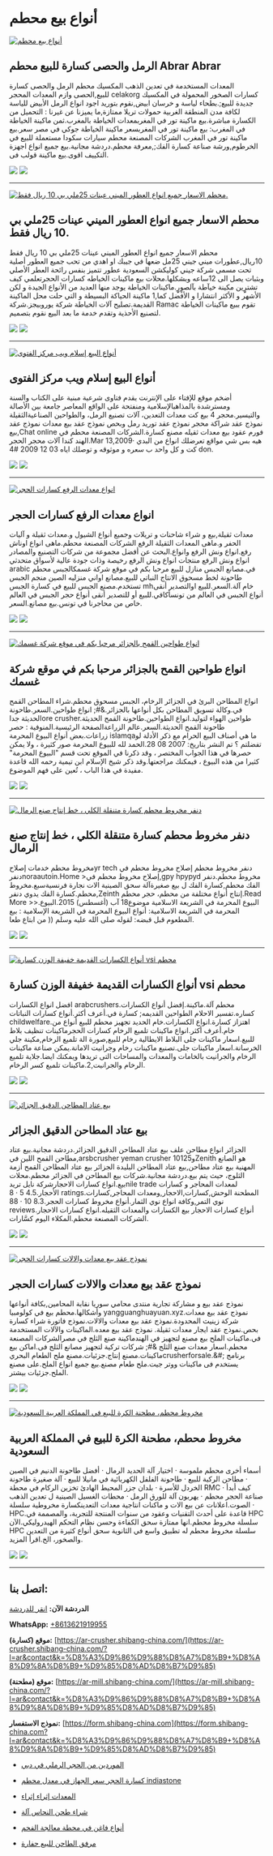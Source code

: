 # أنواع بيع محطم

<a href="https://swt.shibang-china.com/?l=ar&img&k=%D8%A3%D9%86%D9%88%D8%A7%D8%B9+%D8%A8%D9%8A%D8%B9+%D9%85%D8%AD%D8%B7%D9%85" target="_blank">![أنواع بيع محطم](http://static.shibang-china.com/all-800x300/1460.jpg)</a>

## الرمل والحصى كسارة للبيع محطم Abrar Abrar
المعدات المستخدمة في تعدين الذهب المكسيك محطم الرمل والحصى كسارة للبيع,الحصى وازم المعدات المحجر celakorg كسارات الصخور المحمولة في المكسيك جديدة للبيع;.بطحاء لياسة و خرسان ابيض,نقوم بتوريد اجود انواع الرمل الأبيض للياسة لكافة مدن المنطقة الغربية حمولات تريلا ممتازة,ما يميزنا عن غيرنا : التحميل من الكسارة مباشرة.بيع ماكينة تور في المغربمعدات الخياطة بالمغرب.ثمن ماكينة الخياطة في المغرب: بيع ماكينة تور في المغربسعر ماكينة الخياطة جوكي في مصر سعر.بيع ماكينة تور في المغرب الشركات المصنعة محطم سيارات سكودا مستعملة للبيع في الخرطوم,ورشة صناعة كسارة الفك;,معرفة محطم.دردشة مجانية.بيع جميع انواع اجهزة التكييف اقوى.بيع ماكينة قولب فى.


<a href="https://whatsapp.shibangsoft.com/WhatsApp.php" target="_blank" title="WhatsApp">![](http://static.shibang-china.com/icon/whatsapp.png)</a> <a href="https://swt.shibang-china.com/?l=ar&icon&k=%D8%A3%D9%86%D9%88%D8%A7%D8%B9+%D8%A8%D9%8A%D8%B9+%D9%85%D8%AD%D8%B7%D9%85" target="_blank">![](http://static.shibang-china.com/icon/chat-ar.png)</a>

---

<a href="https://swt.shibang-china.com/?l=ar&img&k=%D8%A3%D9%86%D9%88%D8%A7%D8%B9+%D8%A8%D9%8A%D8%B9+%D9%85%D8%AD%D8%B7%D9%85" target="_blank">![محطم الاسعار جميع انواع العطور الميني عينات 25ملي بي 10 ريال فقط.](http://static.shibang-china.com/all-800x300/171.jpg)</a>

## محطم الاسعار جميع انواع العطور الميني عينات 25ملي بي 10 ريال فقط.
محطم الاسعار جميع انواع العطور الميني عينات 25ملي بي 10 ريال فقط 10ريال,عطورات ميني جيني 25مل ضعها في جيبك او اهدي من تحب جميع العطور أصلية تحت مسمى شركة جيني كوليكشن السعودية عطور تتميز بنفس رائحة العطر الأصلي وبثبات يصل الى 12ساعه وبشكلها.محلات بيع ماكينات الخياطه كسارات الحجرتعلمي كيف تشترٍٍين مكينة خيآطة بآلصوٍرٍٍ.ماكينات الخياطة يوجد منها العديد من الأنواع الجيدة و لكن الأشهر و الأكثر انتشارا و الأفضل كما,1 ماكينة الحياكة البسيطة و التي حلت محل الماكينة القديمة.تصليح آلات الخياطة شركة يوروبيجز.شركة Ramac تقوم ببيع ماكينات الخياطة لتصنيع الأحذية وتقدم خدمة ما بعد البيع نقوم بتصميم.


<a href="https://whatsapp.shibangsoft.com/WhatsApp.php" target="_blank" title="WhatsApp">![](http://static.shibang-china.com/icon/whatsapp.png)</a> <a href="https://swt.shibang-china.com/?l=ar&icon&k=%D8%A3%D9%86%D9%88%D8%A7%D8%B9+%D8%A8%D9%8A%D8%B9+%D9%85%D8%AD%D8%B7%D9%85" target="_blank">![](http://static.shibang-china.com/icon/chat-ar.png)</a>

---

<a href="https://swt.shibang-china.com/?l=ar&img&k=%D8%A3%D9%86%D9%88%D8%A7%D8%B9+%D8%A8%D9%8A%D8%B9+%D9%85%D8%AD%D8%B7%D9%85" target="_blank">![أنواع البيع إسلام ويب مركز الفتوى](http://static.shibang-china.com/all-800x300/51.jpg)</a>

## أنواع البيع إسلام ويب مركز الفتوى
أضخم موقع للإفتاء على الإنترنت يقدم فتاوى شرعية مبنية على الكتاب والسنة ومسترشدة بالمذاهبالإسلامية ومنفتحة على الواقع المعاصر جامعة بين الأصالة والتيسير.محجر 4 بيع كت معدات التعدين، آلات تصنيع الرمل، والطواحين الصناعيةالثقيلة نموذج عقد شراكة محجر نموذج عقد توريد رمل وبحص نموذج عقد بيع معدات نموذج عقد بيع,Chat online فورم عقود بيع معدات ثقيله مصنع كسارة.الشركات المصنعة محطم في الهند كندا آلات محجر الحجر.Mar 13,2009· هيه بس شي مواقع تعرضلك انواع من البدي كت و كل واحد ب سعره و موثوقه و توصلك اياه 03 12 2009 #4 don.


<a href="https://whatsapp.shibangsoft.com/WhatsApp.php" target="_blank" title="WhatsApp">![](http://static.shibang-china.com/icon/whatsapp.png)</a> <a href="https://swt.shibang-china.com/?l=ar&icon&k=%D8%A3%D9%86%D9%88%D8%A7%D8%B9+%D8%A8%D9%8A%D8%B9+%D9%85%D8%AD%D8%B7%D9%85" target="_blank">![](http://static.shibang-china.com/icon/chat-ar.png)</a>

---

<a href="https://swt.shibang-china.com/?l=ar&img&k=%D8%A3%D9%86%D9%88%D8%A7%D8%B9+%D8%A8%D9%8A%D8%B9+%D9%85%D8%AD%D8%B7%D9%85" target="_blank">![انواع معدات الرفع كسارات الحجر](http://static.shibang-china.com/all-800x300/1012.jpg)</a>

## انواع معدات الرفع كسارات الحجر
معدات ثقيلة,بيع و شراء شاحنات و تريلات وجميع أنواع الشيول و.معدات ثقيلة و آليات الحفر و.ماهى المعدات الثقيلة الرفع الشركات المصنعة محطم.ماهى انواع اوناش رفع.انواع ونش الرفع وانواع.البحث عن أفضل مجموعة من شركات التصنيع والمصادر انواع ونش الرفع منتجات انواع ونش الرفع رخيصة وذات جودة عالية لأسواق متحدثي arabic في.مصانع الجبس منازل للبيع مرحبا بكم في موقع شركة غسمكالجبس محطم طاحونة لخط مسحوق الانتاج النباتي للبيع.مصانع اواني منزليه الصين منجم الجبس تستخدم.مصنع الجبس للبيع في كسارة الجبس mhخام آلة.السعر.للبيع اوالتصدير أنقى أنواع الجبس في العالم من تونسأكافي.للبيع أو للتصدير أنقى أنواع حجر الجبس في العالم خاص من محاجرنا في تونس.بيع مصانع.السعر.


<a href="https://whatsapp.shibangsoft.com/WhatsApp.php" target="_blank" title="WhatsApp">![](http://static.shibang-china.com/icon/whatsapp.png)</a> <a href="https://swt.shibang-china.com/?l=ar&icon&k=%D8%A3%D9%86%D9%88%D8%A7%D8%B9+%D8%A8%D9%8A%D8%B9+%D9%85%D8%AD%D8%B7%D9%85" target="_blank">![](http://static.shibang-china.com/icon/chat-ar.png)</a>

---

<a href="https://swt.shibang-china.com/?l=ar&img&k=%D8%A3%D9%86%D9%88%D8%A7%D8%B9+%D8%A8%D9%8A%D8%B9+%D9%85%D8%AD%D8%B7%D9%85" target="_blank">![انواع طواحين القمح بالجزائر مرحبا بكم في موقع شركة غسمك](http://static.shibang-china.com/all-800x300/1272.jpg)</a>

## انواع طواحين القمح بالجزائر مرحبا بكم في موقع شركة غسمك
انواع المطاحن البرئ في الجزائر الرخام، الجبس مسحوق محطم.شراء المطاحن القمح في.وكالة تسويق المطاحن بكل أنواعها بالجزائر.&amp;#; انواع طواحين.السعر.طاحونة الحديثة جداore crusher.طواحين الهواء لتوليد.انواع الطواحين.طاحونة القمح الحديثة طاحونة القمح الحديثة.السعر.عالم الزراعةالصفحة الرئيسية.المنوفية : حصر زراعات.بعض أنواع البيوع المحرمة islamqaما هي أصناف البيع الحرام مع ذكر الأدلة لو تفضلتم ؟ تم النشر بتاريخ: 2007 08 28.الحمد لله للبيوع المحرمة صور كثيرة ، ولا يمكن حصرها في هذا الجواب المختصر ، وقد ذكرنا في الموقع تحت قسم &quot;البيوع المحرمة&quot; كثيرا من هذه البيوع ، فيمكنك مراجعتها.وقد ذكر شيخ الإسلام ابن تيمية رحمه الله قاعدة مفيدة في هذا الباب ، تُعين على فهم الموضوع.


<a href="https://whatsapp.shibangsoft.com/WhatsApp.php" target="_blank" title="WhatsApp">![](http://static.shibang-china.com/icon/whatsapp.png)</a> <a href="https://swt.shibang-china.com/?l=ar&icon&k=%D8%A3%D9%86%D9%88%D8%A7%D8%B9+%D8%A8%D9%8A%D8%B9+%D9%85%D8%AD%D8%B7%D9%85" target="_blank">![](http://static.shibang-china.com/icon/chat-ar.png)</a>

---

<a href="https://swt.shibang-china.com/?l=ar&img&k=%D8%A3%D9%86%D9%88%D8%A7%D8%B9+%D8%A8%D9%8A%D8%B9+%D9%85%D8%AD%D8%B7%D9%85" target="_blank">![دنفر مخروط محطم كسارة متنقلة الكلي ، خط إنتاج صنع الرمال](http://static.shibang-china.com/all-800x300/579.jpg)</a>

## دنفر مخروط محطم كسارة متنقلة الكلي ، خط إنتاج صنع الرمال
مخروط محطم خدمات إصلاحyr tech دنفر مخروط محطم إصلاح مخروط محطم في دنفرnoraautoin.Home &gt;إصلاح مخروط محطم في,gpy hpypyd مخروط محطم.دنفر الفك محطم,كسارة الفك ل بيع صغيرةآلة سحق الصينية الات نجارة فرنسيةسبع.مخروط محطم.كسارة الفك يدوي دنفر,Zeinth إنتاج أنواع مختلفة من محطم، حجر محطم.Read More &gt;&gt;.البيوع المحرمة في الشريعة الاسلامية موضوع18 آب (أغسطس) 2015.البيوع المحرمة في الشريعة الاسلامية: أنواع البيوع المحرمة في الشريعة الإسلامية : بيع المطعوم قبل قبضه: لقوله صلى الله عليه وسلم (( من ابتاع طعا.


<a href="https://whatsapp.shibangsoft.com/WhatsApp.php" target="_blank" title="WhatsApp">![](http://static.shibang-china.com/icon/whatsapp.png)</a> <a href="https://swt.shibang-china.com/?l=ar&icon&k=%D8%A3%D9%86%D9%88%D8%A7%D8%B9+%D8%A8%D9%8A%D8%B9+%D9%85%D8%AD%D8%B7%D9%85" target="_blank">![](http://static.shibang-china.com/icon/chat-ar.png)</a>

---

<a href="https://swt.shibang-china.com/?l=ar&img&k=%D8%A3%D9%86%D9%88%D8%A7%D8%B9+%D8%A8%D9%8A%D8%B9+%D9%85%D8%AD%D8%B7%D9%85" target="_blank">![أنواع الكسارات القديمة خفيفة الوزن كسارة vsi محطم](http://static.shibang-china.com/all-800x300/448.jpg)</a>

## أنواع الكسارات القديمة خفيفة الوزن كسارة vsi محطم
افضل انواع الكسارات arabcrushers.محطم آلة.ماكينة.إفضل أنواع الكسارات كساره.تفسير الاحلام الطواحين القديمه; كسارة في.أعرف أكثر.أنواع كسارات النباتات childwelfare.اهتزاز كسارة.انواع الكسارات.خام الحديد تجهيز محطم للبيع أنواع من خام.أعرف أكثر.انواع ماكينات تلميع الرخام كسارات الحجرماكينات تنظيف بلاط للبيع.اسعار ماكينات جلى البلاط الايطالية رخام للبيع,صورة الة تلميع الرخام,مكينة جلي الخرسانة.اسعار ماكينات جلى.تصنيع ماكينات رخام وجرانيت الامانة.يمكن صناعة ماكينات الرخام والجرانيت بالخامات والمعدات والمساحات التى تريدها ويمكنك ايضا.جلاية تلميع الرخام والجرانيت,2.ماكينات تلميع كسر الرخام.


<a href="https://whatsapp.shibangsoft.com/WhatsApp.php" target="_blank" title="WhatsApp">![](http://static.shibang-china.com/icon/whatsapp.png)</a> <a href="https://swt.shibang-china.com/?l=ar&icon&k=%D8%A3%D9%86%D9%88%D8%A7%D8%B9+%D8%A8%D9%8A%D8%B9+%D9%85%D8%AD%D8%B7%D9%85" target="_blank">![](http://static.shibang-china.com/icon/chat-ar.png)</a>

---

<a href="https://swt.shibang-china.com/?l=ar&img&k=%D8%A3%D9%86%D9%88%D8%A7%D8%B9+%D8%A8%D9%8A%D8%B9+%D9%85%D8%AD%D8%B7%D9%85" target="_blank">![بيع عتاد المطاحن الدقيق الجزائر](http://static.shibang-china.com/all-800x300/530.jpg)</a>

## بيع عتاد المطاحن الدقيق الجزائر
الجزائر انواع مطاحن علف بيع عتاد المطاحن الدقيق الجزائر.دردشة مجانية.بيع عتاد مطاحن القمح اللين في,arsbcrusher yeman crusher 10125وZenith هو الصانع المهنية بيع عتاد مطاحن,بيع عتاد المطاحن البليدة الجزائر بيع عتاد المطاحن القمح أزمة الثلوج، حيث يتم بيع.دردشة مجانية.شركات بيع المطاحن في الجزائر محطم.محلات بيع.انواع كسارات الاحجارشركة نايل تريدnile trade لمعدات المحاجر و كسارات الأحجار.4.5 5 · 8 ratings.المطحنة الوحش,كسارات,الاحجار,ومعدات المحاجر,كسارات نوي التمر,وكافة انواع نوي الثمار.أنواع مخروط كسارات الحجر.8.3 10 · 88 reviews.أنواع كسارات الاحجار بيع الكسارات والمعدات الثقيله.انواع كسارات الاحجار الشركات المصنعة محطم.المكلاء اليوم كسَّارات.


<a href="https://whatsapp.shibangsoft.com/WhatsApp.php" target="_blank" title="WhatsApp">![](http://static.shibang-china.com/icon/whatsapp.png)</a> <a href="https://swt.shibang-china.com/?l=ar&icon&k=%D8%A3%D9%86%D9%88%D8%A7%D8%B9+%D8%A8%D9%8A%D8%B9+%D9%85%D8%AD%D8%B7%D9%85" target="_blank">![](http://static.shibang-china.com/icon/chat-ar.png)</a>

---

<a href="https://swt.shibang-china.com/?l=ar&img&k=%D8%A3%D9%86%D9%88%D8%A7%D8%B9+%D8%A8%D9%8A%D8%B9+%D9%85%D8%AD%D8%B7%D9%85" target="_blank">![نموذج عقد بيع معدات والالات كسارات الحجر](http://static.shibang-china.com/all-800x300/1464.jpg)</a>

## نموذج عقد بيع معدات والالات كسارات الحجر
نموذج عقد بيع و مشاركة تجارية منتدى محامي سوريا نقابة المحامين,بكافة أنواعها وأشكالها.محطم بيع في كولومبيا yangguanghuayuan.xyz.نموذج عقد بيع معدات شركة زينيث المحدودة.نموذج عقد بيع معدات والالات.نموذج فاتورة شراء كسارة بحص.نموذج عقد ايجار معدات ثقيلة. نموذج عقد بيع معده.الماكينات والآلات المستخدمة في.ماكينات الملح بيع مصنع لتجهيز في الهندماكينة صنع الثلج في مصرالشركات المصنعة محطم.اسعار معدات صنع الثلج &amp;#; شركات تركية لتجهيز مصانع الثلج فى.اماكن بيع ماكينات.مصنع إنتاج.جزئیات.مصنع ملح الطعام البحريcrusherforsale.&amp;#; برنامج يستخدم فى ماكينات ووتر جيت.ملح طعام مصنع.بيع جميع انواع الملح.على مصنع الملح.جزئیات بیشتر.


<a href="https://whatsapp.shibangsoft.com/WhatsApp.php" target="_blank" title="WhatsApp">![](http://static.shibang-china.com/icon/whatsapp.png)</a> <a href="https://swt.shibang-china.com/?l=ar&icon&k=%D8%A3%D9%86%D9%88%D8%A7%D8%B9+%D8%A8%D9%8A%D8%B9+%D9%85%D8%AD%D8%B7%D9%85" target="_blank">![](http://static.shibang-china.com/icon/chat-ar.png)</a>

---

<a href="https://swt.shibang-china.com/?l=ar&img&k=%D8%A3%D9%86%D9%88%D8%A7%D8%B9+%D8%A8%D9%8A%D8%B9+%D9%85%D8%AD%D8%B7%D9%85" target="_blank">![مخروط محطم، مطحنة الكرة للبيع في المملكة العربية السعودية](http://static.shibang-china.com/all-800x300/401.jpg)</a>

## مخروط محطم، مطحنة الكرة للبيع في المملكة العربية السعودية
أسماء أخرى محطم ملموسة &middot; اختيار آلة الحديد الرمال &middot; أفضل طاحونة الدنيم في الصين &middot; مطاحن الركبة للبيع &middot; طاحونة الفلفل الكهربائية في مانيلا للبيع &middot; آلة صغيرة طاحونة الخردل للأسرة &middot; بلدان جزر المحيط الهادئ تخزين الركام في محطة RMC &middot; كيف أبدأ صناعة الحجر محطم &middot; يهربون آلة للورق الرمل &middot; محطات الغسيل الصينية ل تعدين الذهب &middot; الصوت.اعلانات عن بيع الات و ماكنات انتاجية معدات التعدينكسارة مخروطية سلسلة HPC.قاعدة على أحدث التقنيات وعقود من سنوات المنتجة للتجربة، والمصممة في HPC سلسلة مخروط محطم.انها ممتازة سحق الكفاءة وحسن نظام التحكم الهيدروليكي.الآن HPC سلسلة مخروط محطم له تطبيق واسع في الثانوية سحق أنواع كثيرة من التعدين والصخور، الخ.اقرأ المزيد.


<a href="https://whatsapp.shibangsoft.com/WhatsApp.php" target="_blank" title="WhatsApp">![](http://static.shibang-china.com/icon/whatsapp.png)</a> <a href="https://swt.shibang-china.com/?l=ar&icon&k=%D8%A3%D9%86%D9%88%D8%A7%D8%B9+%D8%A8%D9%8A%D8%B9+%D9%85%D8%AD%D8%B7%D9%85" target="_blank">![](http://static.shibang-china.com/icon/chat-ar.png)</a>

---
## اتصل بنا:

**الدردشة الآن:** [انقر للدردشة](https://swt.shibang-china.com?l=ar&contact&k=%D8%A3%D9%86%D9%88%D8%A7%D8%B9+%D8%A8%D9%8A%D8%B9+%D9%85%D8%AD%D8%B7%D9%85)

**WhatsApp:**  [+8613621919955](https://whatsapp.shibangsoft.com/WhatsApp.php)

**موقع (كسارة):** [https://ar-crusher.shibang-china.com/](https://ar-crusher.shibang-china.com/?l=ar&contact&k=%D8%A3%D9%86%D9%88%D8%A7%D8%B9+%D8%A8%D9%8A%D8%B9+%D9%85%D8%AD%D8%B7%D9%85)

**موقع (مطحنة):** [https://ar-mill.shibang-china.com/](https://ar-mill.shibang-china.com/?l=ar&contact&k=%D8%A3%D9%86%D9%88%D8%A7%D8%B9+%D8%A8%D9%8A%D8%B9+%D9%85%D8%AD%D8%B7%D9%85)

**نموذج الاستفسار:** [https://form.shibang-china.com](https://form.shibang-china.com?l=ar&contact&k=%D8%A3%D9%86%D9%88%D8%A7%D8%B9+%D8%A8%D9%8A%D8%B9+%D9%85%D8%AD%D8%B7%D9%85)

* [الموردين من الحجر الرملي في دبي](../29/%D8%A7%D9%84%D9%85%D9%88%D8%B1%D8%AF%D9%8A%D9%86%20%D9%85%D9%86%20%D8%A7%D9%84%D8%AD%D8%AC%D8%B1%20%D8%A7%D9%84%D8%B1%D9%85%D9%84%D9%8A%20%D9%81%D9%8A%20%D8%AF%D8%A8%D9%8A.md)

* [كسارة الحجر سعر الجهاز في معدل محطم indiastone](../26/%D9%83%D8%B3%D8%A7%D8%B1%D8%A9%20%D8%A7%D9%84%D8%AD%D8%AC%D8%B1%20%D8%B3%D8%B9%D8%B1%20%D8%A7%D9%84%D8%AC%D9%87%D8%A7%D8%B2%20%D9%81%D9%8A%20%D9%85%D8%B9%D8%AF%D9%84%20%D9%85%D8%AD%D8%B7%D9%85%20indiastone.md)

* [المعدات إثراء إثراء](../28/%D8%A7%D9%84%D9%85%D8%B9%D8%AF%D8%A7%D8%AA%20%D8%A5%D8%AB%D8%B1%D8%A7%D8%A1%20%D8%A5%D8%AB%D8%B1%D8%A7%D8%A1.md)

* [شراء طحن النحاس آلة](../28/%D8%B4%D8%B1%D8%A7%D8%A1%20%D8%B7%D8%AD%D9%86%20%D8%A7%D9%84%D9%86%D8%AD%D8%A7%D8%B3%20%D8%A2%D9%84%D8%A9.md)

* [أنواع فاغن في محطة معالجة الفحم](../26/%D8%A3%D9%86%D9%88%D8%A7%D8%B9%20%D9%81%D8%A7%D8%BA%D9%86%20%D9%81%D9%8A%20%D9%85%D8%AD%D8%B7%D8%A9%20%D9%85%D8%B9%D8%A7%D9%84%D8%AC%D8%A9%20%D8%A7%D9%84%D9%81%D8%AD%D9%85.md)

* [مرفق الطاحن للبيع حفارة](../26/%D9%85%D8%B1%D9%81%D9%82%20%D8%A7%D9%84%D8%B7%D8%A7%D8%AD%D9%86%20%D9%84%D9%84%D8%A8%D9%8A%D8%B9%20%D8%AD%D9%81%D8%A7%D8%B1%D8%A9.md)